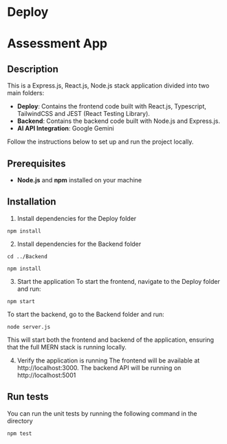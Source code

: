 # Deploy

# Assessment App

## Description

This is a Express.js, React.js, Node.js stack application divided into two main folders:

- **Deploy**: Contains the frontend code built with React.js, Typescript, TailwindCSS and JEST (React Testing Library).
- **Backend**: Contains the backend code built with Node.js and Express.js.
- **AI API Integration**: Google Gemini

Follow the instructions below to set up and run the project locally.

## Prerequisites

- **Node.js** and **npm** installed on your machine

## Installation



1. Install dependencies for the Deploy folder 
```
npm install
```
2. Install dependencies for the Backend folder
```
cd ../Backend

npm install
```
3. Start the application
To start the frontend, navigate to the Deploy folder and run:
```
npm start
```
To start the backend, go to the Backend folder and run:
```
node server.js
```
This will start both the frontend and backend of the application, ensuring that the full MERN stack is running locally.

4. Verify the application is running
The frontend will be available at http://localhost:3000.
The backend API will be running on http://localhost:5001 

## Run tests
You can run the unit tests by running the following command in the directory

``` 
npm test
```
